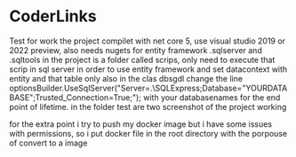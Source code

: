 # CoderLinks
Test for work
the project compilet with net core 5, use visual studio 2019 or 2022 preview, also needs nugets for entity framework .sqlserver and .sqltools
in the project is a folder called scrips, only need to execute that scrip in sql server in order to use entity framework and set datacontext with entity and that table only also in the clas dbsgdl change the line optionsBuilder.UseSqlServer("Server=.\\SQLExpress;Database="YOURDATABASE";Trusted_Connection=True;"); with your databasenames
for the end point of lifetime.
in the folder test are two screenshot of the project working

for the extra point i try to push my docker image but i have some issues with permissions, so i put docker file in the root directory with the porpouse of convert to a image
